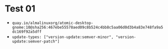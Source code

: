 # Test 01

- `quay.io/almalinuxorg/atomic-desktop-gnome:10@sha256:467ebe55578aed09c8b524c4bb8c5aa06d0d3b4a83e748fa9a5dc169f92a5dff`
- `update-types: ["version-update:semver-minor", "version-update:semver-patch"]`
